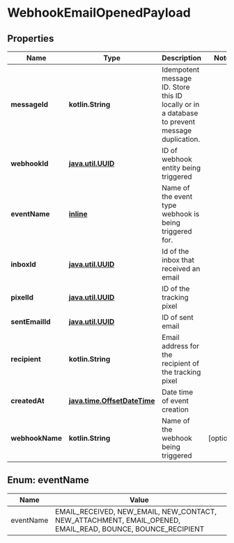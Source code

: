 
# WebhookEmailOpenedPayload

## Properties
Name | Type | Description | Notes
------------ | ------------- | ------------- | -------------
**messageId** | **kotlin.String** | Idempotent message ID. Store this ID locally or in a database to prevent message duplication. | 
**webhookId** | [**java.util.UUID**](java.util.UUID) | ID of webhook entity being triggered | 
**eventName** | [**inline**](#EventNameEnum) | Name of the event type webhook is being triggered for. | 
**inboxId** | [**java.util.UUID**](java.util.UUID) | Id of the inbox that received an email | 
**pixelId** | [**java.util.UUID**](java.util.UUID) | ID of the tracking pixel | 
**sentEmailId** | [**java.util.UUID**](java.util.UUID) | ID of sent email | 
**recipient** | **kotlin.String** | Email address for the recipient of the tracking pixel | 
**createdAt** | [**java.time.OffsetDateTime**](java.time.OffsetDateTime) | Date time of event creation | 
**webhookName** | **kotlin.String** | Name of the webhook being triggered |  [optional]


<a name="EventNameEnum"></a>
## Enum: eventName
Name | Value
---- | -----
eventName | EMAIL_RECEIVED, NEW_EMAIL, NEW_CONTACT, NEW_ATTACHMENT, EMAIL_OPENED, EMAIL_READ, BOUNCE, BOUNCE_RECIPIENT



